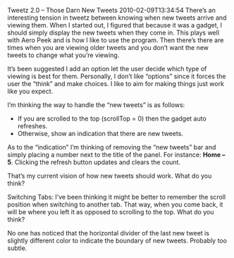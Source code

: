 Tweetz 2.0 – Those Darn New Tweets
2010-02-09T13:34:54
There’s an interesting tension in tweetz between knowing when new tweets arrive and viewing them. When I started out, I figured that because it was a gadget, I should simply display the new tweets when they come in. This plays well with Aero Peek and is how I like to use the program. Then there’s there are times when you are viewing older tweets and you don’t want the new tweets to change what you’re viewing. 

It’s been suggested I add an option let the user decide which type of viewing is best for them. Personally, I don’t like “options” since it forces the user the “think” and make choices. I like to aim for making things just work like you expect.

I’m thinking the way to handle the “new tweets” is as follows:

  * If you are scrolled to the top (scrollTop = 0) then the gadget auto refreshes. 
  * Otherwise, show an indication that there are new tweets. 

As to the “indication” I’m thinking of removing the “new tweets” bar and simply placing a number next to the title of the panel. For instance: **Home – 5**. Clicking the refresh button updates and clears the count.

That’s my current vision of how new tweets should work. What do you think?

Switching Tabs: I’ve been thinking it might be better to remember the scroll position when switching to another tab. That way, when you come back, it will be where you left it as opposed to scrolling to the top. What do you think?

No one has noticed that the horizontal divider of the last new tweet is slightly different color to indicate the boundary of new tweets. Probably too subtle.
